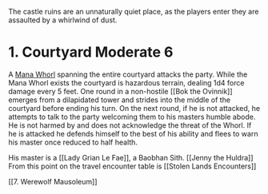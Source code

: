 The castle ruins are an unnaturally quiet place, as the players enter they are assaulted by a whirlwind of dust.
# 1. Courtyard            Moderate 6
A [Mana Whorl](https://2e.aonprd.com/Hazards.aspx?ID=305) spanning the entire courtyard attacks the party. While the Mana Whorl exists the courtyard is hazardous terrain, dealing 1d4 force damage every 5 feet. One round in a non-hostile [[Bok the Ovinnik]] emerges from a dilapidated tower and strides into the middle of the courtyard before ending his turn. On the next round, if he is not attacked, he attempts to talk to the party welcoming them to his masters humble abode. He is not harmed by and does not acknowledge the threat of the Whorl. If he is attacked he defends himself to the best of his ability and flees to warn his master once reduced to half health.

His master is a [[Lady Grian Le Fae]], a Baobhan Sith.
[[Jenny the Huldra]]
From this point on the travel encounter table is [[Stolen Lands Encounters]]


[[7. Werewolf Mausoleum]]